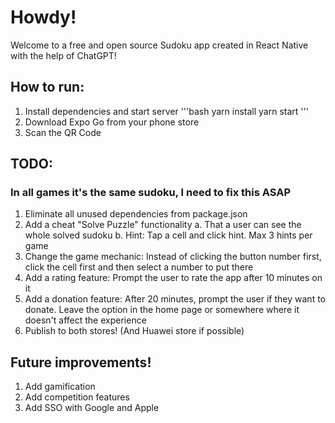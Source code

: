# Howdy! 
Welcome to a free and open source Sudoku app created in React Native with the help of ChatGPT!

## How to run:
1. Install dependencies and start server
'''bash
yarn install
yarn start
'''
2. Download Expo Go from your phone store
3. Scan the QR Code

## TODO:
### In all games it's the same sudoku, I need to fix this ASAP
1. Eliminate all unused dependencies from package.json
2. Add a cheat "Solve Puzzle" functionality
    a. That a user can see the whole solved sudoku
    b. Hint: Tap a cell and click hint. Max 3 hints per game
3. Change the game mechanic: Instead of clicking the button number first, click the cell first and then select a number to put there
4. Add a rating feature: Prompt the user to rate the app after 10 minutes on it
5. Add a donation feature: After 20 minutes, prompt the user if they want to donate. Leave the option in the home page or somewhere where it doesn't affect the experience
7. Publish to both stores! (And Huawei store if possible)

## Future improvements!
1. Add gamification
2. Add competition features
3. Add SSO with Google and Apple